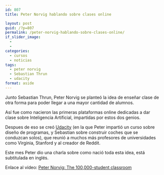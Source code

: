 ```yaml
---
id: 807
title: Peter Norvig hablando sobre clases online

layout: post
guid: /?p=807
permalink: /peter-norvig-hablando-sobre-clases-online/
if_slider_image:
  - 
  - 
categories:
  - cursos
  - noticias
tags:
  - peter norvig
  - Sebastian Thrun
  - udacity
format: aside
---
```

Junto Sebastian Thrun, Peter Norvig se planteó la idea de enseñar clase de otra forma para poder llegar a una mayor cantidad de alumnos.

Así fue como nacieron las primeras plataformas online dedicadas a dar clase sobre Inteligencia Artificial, impartidas por estos dos genios.

Despues de eso se creó [Udacity][1] (en la que Peter impartió un curso sobre diseño de programas, y Sebastian sobre construir coches que se conduzcan solos), que reunió a muchos más profesores de universidades como Virginia, Stanford y al creador de Reddit.

Este mes Peter dio una charla sobre como nació toda esta idea, está subtitulada en inglés.

<div style="text-align:center">
</div>

Enlace al vídeo: <a href="http://www.ted.com/talks/peter_norvig_the_100_000_student_classroom.html" target="_blank">Peter Norvig: The 100,000-student classroom</a>



 [1]: /?s=udacity